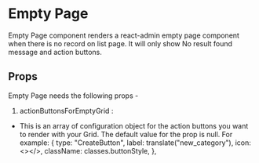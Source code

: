 # Empty Page

Empty Page component renders a react-admin empty page component when there is no record on list page.
It will only show No result found message and action buttons.

## Props

Empty Page needs the following props -

1. actionButtonsForEmptyGrid :

- This is an array of configuration object for the action buttons you want to render with your Grid.
  The default value for the prop is null.
  For example: 
  {
  type: "CreateButton",
  label: translate("new_category"),
  icon: <></>,
  className: classes.buttonStyle,
  },
